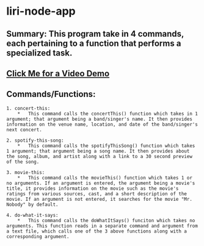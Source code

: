 # liri-node-app

## Summary: This program take in 4 commands, each pertaining to a function that performs a specialized task. 

## [Click Me for a Video Demo](https://youtu.be/BL5p_vmbKmg "Matt's Liri-Node-App")

## Commands/Functions:
    1. concert-this:
        *   This command calls the concertThis() function which takes in 1 argument; that argument being a band/singer's name. It then provides information on the venue name, location, and date of the band/singer's next concert. 

    2. spotify-this-song:
        *   This command calls the spotifyThisSong() function which takes 1 argument; that argument being a song name. It then provides about the song, album, and artist along with a link to a 30 second preview of the song. 

    3. movie-this:
        *   This command calls the movieThis() function which takes 1 or no arguments. If an argument is entered, the argument being a movie's title, it provides information on the movie such as the movie's ratings from various sources, cast, and a short description of the movie. If an argument is not entered, it searches for the movie "Mr. Nobody" by default. 

    4. do-what-it-says:
        *   This command calls the doWhatItSays() funciton which takes no arguments. This function reads in a separate command and argument from a text file, which calls one of the 3 above functions along with a corresponding argument. 

